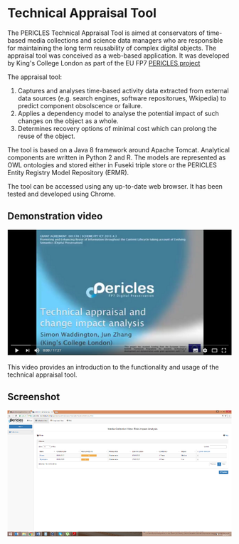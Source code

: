 # Technical Appraisal Tool
The PERICLES Technical Appraisal Tool is aimed at conservators of time-based media collections and science data managers who are responsible for maintaining the long term reusability of complex digital objects. The appraisal tool was conceived as a web-based application. It was developed by King's College London as part of the EU FP7  [PERICLES project](http://www.pericles-project.eu/) 

The appraisal tool:
1. Captures and analyses time-based activity data extracted from external data sources (e.g. search engines, software repositorues, Wkipedia) to predict component obsolscence or failure.
2. Applies a dependency model to analyse the potential impact of such changes on the object as a whole.
3. Determines recovery options of minimal cost which can prolong the reuse of the object.

The tool is based on a Java 8 framework around Apache Tomcat. Analytical components are written in Python 2 and R. The models are represented as OWL ontologies and stored either in Fuseki triple store or the PERICLES Entity Registry Model Repository (ERMR).

The tool can be accessed using any up-to-date web browser. It has been tested and developed using Chrome.

## Demonstration video

[![Youtube video](https://raw.githubusercontent.com/pericles-project/TechnicalAppraisalTool/master/youtubevideo.png)](https://www.youtube.com/watch?v=pd7zWr7KYJw) 

This video provides an introduction to the functionality and usage of the technical appraisal tool. 

## Screenshot

[![Screenshot](https://raw.githubusercontent.com/pericles-project/TechnicalAppraisalTool/master/screenshot.png)](https://raw.githubusercontent.com/pericles-project/TechnicalAppraisalTool/master/screenshot.png)
